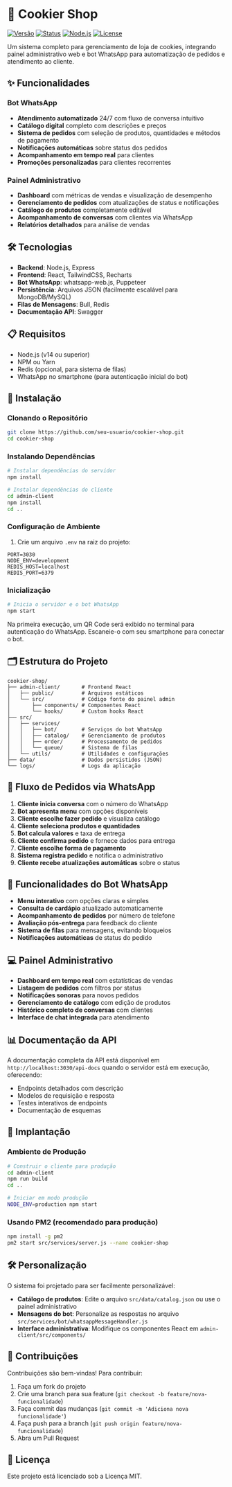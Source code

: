# 🍪 Cookier Shop

[![Versão](https://img.shields.io/badge/versão-1.0.0-blue.svg)](https://github.com/mathauscm/cookier-v1)
[![Status](https://img.shields.io/badge/status-em%20desenvolvimento-green.svg)](https://github.com/mathauscm/cookier-v1)
[![Node.js](https://img.shields.io/badge/Node.js-v18.20.5-brightgreen.svg)](https://nodejs.org/)
[![License](https://img.shields.io/badge/licença-ISC-orange.svg)](LICENSE)


Um sistema completo para gerenciamento de loja de cookies, integrando painel administrativo web e bot WhatsApp para automatização de pedidos e atendimento ao cliente.

## ✨ Funcionalidades

### Bot WhatsApp
- **Atendimento automatizado** 24/7 com fluxo de conversa intuitivo
- **Catálogo digital** completo com descrições e preços
- **Sistema de pedidos** com seleção de produtos, quantidades e métodos de pagamento
- **Notificações automáticas** sobre status dos pedidos
- **Acompanhamento em tempo real** para clientes
- **Promoções personalizadas** para clientes recorrentes

### Painel Administrativo
- **Dashboard** com métricas de vendas e visualização de desempenho
- **Gerenciamento de pedidos** com atualizações de status e notificações
- **Catálogo de produtos** completamente editável
- **Acompanhamento de conversas** com clientes via WhatsApp
- **Relatórios detalhados** para análise de vendas

## 🛠️ Tecnologias

- **Backend**: Node.js, Express
- **Frontend**: React, TailwindCSS, Recharts
- **Bot WhatsApp**: whatsapp-web.js, Puppeteer
- **Persistência**: Arquivos JSON (facilmente escalável para MongoDB/MySQL)
- **Filas de Mensagens**: Bull, Redis
- **Documentação API**: Swagger

## 📋 Requisitos

- Node.js (v14 ou superior)
- NPM ou Yarn
- Redis (opcional, para sistema de filas)
- WhatsApp no smartphone (para autenticação inicial do bot)

## 🚀 Instalação


### Clonando o Repositório

```bash
git clone https://github.com/seu-usuario/cookier-shop.git
cd cookier-shop
```

### Instalando Dependências

```bash
# Instalar dependências do servidor
npm install

# Instalar dependências do cliente
cd admin-client
npm install
cd ..
```

### Configuração de Ambiente

1. Crie um arquivo `.env` na raiz do projeto:

```
PORT=3030
NODE_ENV=development
REDIS_HOST=localhost
REDIS_PORT=6379
```

### Inicialização

```bash
# Inicia o servidor e o bot WhatsApp
npm start
```

Na primeira execução, um QR Code será exibido no terminal para autenticação do WhatsApp. Escaneie-o com seu smartphone para conectar o bot.

## 🗂️ Estrutura do Projeto

```
cookier-shop/
├── admin-client/       # Frontend React
│   ├── public/         # Arquivos estáticos
│   └── src/            # Código fonte do painel admin
│       ├── components/ # Componentes React 
│       └── hooks/      # Custom hooks React
├── src/
│   ├── services/       
│   │   ├── bot/        # Serviços do bot WhatsApp
│   │   ├── catalog/    # Gerenciamento de produtos
│   │   ├── order/      # Processamento de pedidos
│   │   └── queue/      # Sistema de filas
│   └── utils/          # Utilidades e configurações
├── data/               # Dados persistidos (JSON)
└── logs/               # Logs da aplicação
```

## 🔄 Fluxo de Pedidos via WhatsApp

1. **Cliente inicia conversa** com o número do WhatsApp
2. **Bot apresenta menu** com opções disponíveis
3. **Cliente escolhe fazer pedido** e visualiza catálogo
4. **Cliente seleciona produtos e quantidades**
5. **Bot calcula valores** e taxa de entrega
6. **Cliente confirma pedido** e fornece dados para entrega
7. **Cliente escolhe forma de pagamento**
8. **Sistema registra pedido** e notifica o administrativo
9. **Cliente recebe atualizações automáticas** sobre o status

## 📱 Funcionalidades do Bot WhatsApp

- **Menu interativo** com opções claras e simples
- **Consulta de cardápio** atualizado automaticamente
- **Acompanhamento de pedidos** por número de telefone
- **Avaliação pós-entrega** para feedback do cliente
- **Sistema de filas** para mensagens, evitando bloqueios
- **Notificações automáticas** de status do pedido

## 💻 Painel Administrativo

- **Dashboard em tempo real** com estatísticas de vendas
- **Listagem de pedidos** com filtros por status
- **Notificações sonoras** para novos pedidos
- **Gerenciamento de catálogo** com edição de produtos
- **Histórico completo de conversas** com clientes
- **Interface de chat integrada** para atendimento

## 📊 Documentação da API

A documentação completa da API está disponível em `http://localhost:3030/api-docs` quando o servidor está em execução, oferecendo:

- Endpoints detalhados com descrição
- Modelos de requisição e resposta
- Testes interativos de endpoints
- Documentação de esquemas

## 🚀 Implantação

### Ambiente de Produção

```bash
# Construir o cliente para produção
cd admin-client
npm run build
cd ..

# Iniciar em modo produção
NODE_ENV=production npm start
```

### Usando PM2 (recomendado para produção)

```bash
npm install -g pm2
pm2 start src/services/server.js --name cookier-shop
```

## 🛠️ Personalização

O sistema foi projetado para ser facilmente personalizável:

- **Catálogo de produtos**: Edite o arquivo `src/data/catalog.json` ou use o painel administrativo
- **Mensagens do bot**: Personalize as respostas no arquivo `src/services/bot/whatsappMessageHandler.js`
- **Interface administrativa**: Modifique os componentes React em `admin-client/src/components/`

## 🤝 Contribuições

Contribuições são bem-vindas! Para contribuir:

1. Faça um fork do projeto
2. Crie uma branch para sua feature (`git checkout -b feature/nova-funcionalidade`)
3. Faça commit das mudanças (`git commit -m 'Adiciona nova funcionalidade'`)
4. Faça push para a branch (`git push origin feature/nova-funcionalidade`)
5. Abra um Pull Request

## 📜 Licença

Este projeto está licenciado sob a Licença MIT.